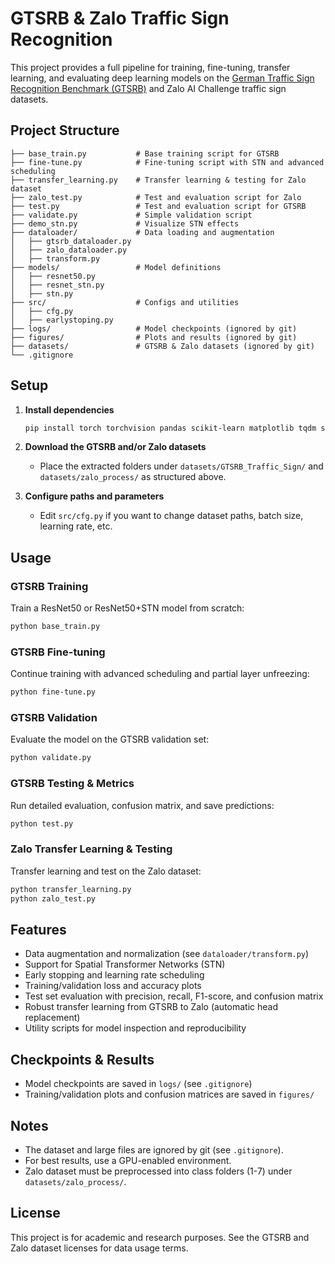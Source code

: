 # GTSRB & Zalo Traffic Sign Recognition

This project provides a full pipeline for training, fine-tuning, transfer learning, and evaluating deep learning models on the [German Traffic Sign Recognition Benchmark (GTSRB)](https://benchmark.ini.rub.de/gtsrb_news.html) and Zalo AI Challenge traffic sign datasets.

## Project Structure

```
├── base_train.py           # Base training script for GTSRB
├── fine-tune.py            # Fine-tuning script with STN and advanced scheduling
├── transfer_learning.py    # Transfer learning & testing for Zalo dataset
├── zalo_test.py            # Test and evaluation script for Zalo
├── test.py                 # Test and evaluation script for GTSRB
├── validate.py             # Simple validation script
├── demo_stn.py             # Visualize STN effects
├── dataloader/             # Data loading and augmentation
│   ├── gtsrb_dataloader.py
│   ├── zalo_dataloader.py
│   ├── transform.py
├── models/                 # Model definitions
│   ├── resnet50.py
│   ├── resnet_stn.py
│   ├── stn.py
├── src/                    # Configs and utilities
│   ├── cfg.py
│   ├── earlystoping.py
├── logs/                   # Model checkpoints (ignored by git)
├── figures/                # Plots and results (ignored by git)
├── datasets/               # GTSRB & Zalo datasets (ignored by git)
└── .gitignore
```

## Setup

1. **Install dependencies**
   ```bash
   pip install torch torchvision pandas scikit-learn matplotlib tqdm seaborn
   ```

2. **Download the GTSRB and/or Zalo datasets**
   - Place the extracted folders under `datasets/GTSRB_Traffic_Sign/` and `datasets/zalo_process/` as structured above.

3. **Configure paths and parameters**
   - Edit `src/cfg.py` if you want to change dataset paths, batch size, learning rate, etc.

## Usage

### GTSRB Training
Train a ResNet50 or ResNet50+STN model from scratch:
```bash
python base_train.py
```

### GTSRB Fine-tuning
Continue training with advanced scheduling and partial layer unfreezing:
```bash
python fine-tune.py
```

### GTSRB Validation
Evaluate the model on the GTSRB validation set:
```bash
python validate.py
```

### GTSRB Testing & Metrics
Run detailed evaluation, confusion matrix, and save predictions:
```bash
python test.py
```

### Zalo Transfer Learning & Testing
Transfer learning and test on the Zalo dataset:
```bash
python transfer_learning.py
python zalo_test.py
```

## Features
- Data augmentation and normalization (see `dataloader/transform.py`)
- Support for Spatial Transformer Networks (STN)
- Early stopping and learning rate scheduling
- Training/validation loss and accuracy plots
- Test set evaluation with precision, recall, F1-score, and confusion matrix
- Robust transfer learning from GTSRB to Zalo (automatic head replacement)
- Utility scripts for model inspection and reproducibility

## Checkpoints & Results
- Model checkpoints are saved in `logs/` (see `.gitignore`)
- Training/validation plots and confusion matrices are saved in `figures/`

## Notes
- The dataset and large files are ignored by git (see `.gitignore`).
- For best results, use a GPU-enabled environment.
- Zalo dataset must be preprocessed into class folders (1-7) under `datasets/zalo_process/`.

## License
This project is for academic and research purposes. See the GTSRB and Zalo dataset licenses for data usage terms.
